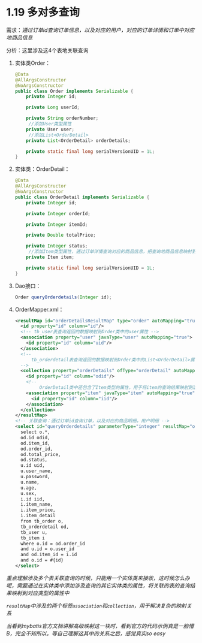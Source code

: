 # 1.19 多对多查询

需求：*通过订单id查询订单信息，以及对应的用户，对应的订单详情和订单中对应地商品信息*

分析：这里涉及这4个表地关联查询



1. 实体类Order：

   ```java
   @Data
   @AllArgsConstructor
   @NoArgsConstructor
   public class Order implements Serializable {
       private Integer id;
   
       private Long userId;
   
       private String orderNumber;
   		//添加User类型属性
       private User user;
   		//添加List<OrderDetail>
       private List<OrderDetail> orderDetails;
   
       private static final long serialVersionUID = 1L;
   }
   ```

2. 实体类：OrderDetail：

   ```java
   @Data
   @AllArgsConstructor
   @NoArgsConstructor
   public class OrderDetail implements Serializable {
       private Integer id;
   
       private Integer orderId;
   
       private Integer itemId;
   
       private Double totalPrice;
   
       private Integer status;
   		//添加Item类型属性，通过订单详情查询对应的商品信息，把查询地商品信息映射到这个属性里
       private Item item;
   
       private static final long serialVersionUID = 1L;
   }
   ```

3. Dao接口：

   ```java
   Order queryOrderdetails(Integer id);
   ```

4. OrderMapper.xml：

   ```xml
   <resultMap id="orderDetailsResultMap" type="order" autoMapping="true">
     <id property="id" column="id"/>
     <!-- tb_user表查询返回的数据映射到Order类中的user属性 -->
     <association property="user" javaType="user" autoMapping="true">
       <id property="id" column="uid"/>
     </association>
     <!--
         tb_orderdetail表查询返回的数据映射到Order类中的List<OrderDetail>属性中，          			查询结果可能是多条，所以实体类中声明List类型
     -->
     <collection property="orderDetails" ofType="orderDetail" autoMapping="true">
       <id property="id" column="odid"/>
       <!-- 
   			OrderDetail类中还包含了Item类型的属性，用于将item的查询结果映射到这个属性中 -->
       <association property="item" javaType="item" autoMapping="true">
         <id property="id" column="iid"/>
       </association>
     </collection>
   </resultMap>
   <!-- 关联查询：通过订单id查询订单，以及对应的商品明细，用户明细 -->
   <select id="queryOrderdetails" parameterType="integer" resultMap="orderDetailsResultMap">
     select o.*,
     od.id odid,
     od.item_id,
     od.order_id,
     od.total_price,
     od.status,
     u.id uid,
     u.user_name,
     u.password,
     u.name,
     u.age,
     u.sex,
     i.id iid,
     i.item_name,
     i.item_price,
     i.item_detail
     from tb_order o,
     tb_orderdetail od,
     tb_user u,
     tb_item i
     where o.id = od.order_id
     and u.id = o.user_id
     and od.item_id = i.id
     and o.id = #{id}
   </select>
   ```



*重点理解涉及多个表关联查询的时候，只能用一个实体类来接收，这时候怎么办呢，需要通过在实体类中添加涉及查询的其它实体类的属性，将关联的表的查询结果映射到对应类型的属性中*

*`resultMap`中涉及的两个标签`association`和`collection`，用于解决复杂的映射关系*



*当看到mybatis官方文档讲解高级映射这一块时，看到官方的代码示例真是一脸懵B，完全不知所以。等自己理解这其中的关系之后，感觉真实so easy*

